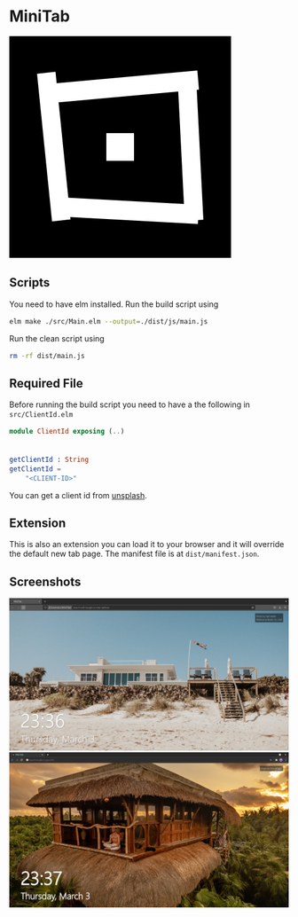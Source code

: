 # MiniTab

![logo](./dist/img/minitab.png)

## Scripts

You need to have elm installed. Run the build script using

```bash
elm make ./src/Main.elm --output=./dist/js/main.js
```

Run the clean script using

```bash
rm -rf dist/main.js
```

## Required File

Before running the build script you need to have a the following in `src/ClientId.elm`

```elm
module ClientId exposing (..)


getClientId : String
getClientId =
    "<CLIENT-ID>"
```

You can get a client id from [unsplash](https://unsplash.com/developers).

## Extension

This is also an extension you can load it to your browser and it will override the default new tab page.
The manifest file is at `dist/manifest.json`.

## Screenshots

![1](./screenshots/1.png)
![2](./screenshots/2.png)
